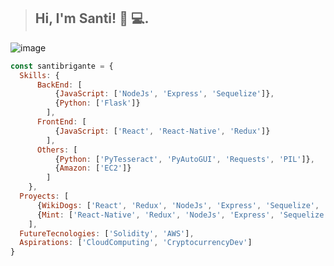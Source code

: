 > ## Hi, I'm Santi! 👋 💻.
![image](https://www.google.com/url?sa=i&url=https%3A%2F%2Fsingularity.gs%2F2018%2F04%2F05%2Fweb-programing-languages%2F&psig=AOvVaw0cYelgJghVxVKVq1HeN0FQ&ust=1709820240511000&source=images&cd=vfe&opi=89978449&ved=0CBIQjRxqFwoTCKjJ683m34QDFQAAAAAdAAAAABAR)


```js
const santibrigante = {
  Skills: {
      BackEnd: [
          {JavaScript: ['NodeJs', 'Express', 'Sequelize']},
          {Python: ['Flask']}
        ],
      FrontEnd: [
          {JavaScript: ['React', 'React-Native', 'Redux']}
        ],
      Others: [
          {Python: ['PyTesseract', 'PyAutoGUI', 'Requests', 'PIL']},
          {Amazon: ['EC2']}
        ]
    },
  Proyects: [
      {WikiDogs: ['React', 'Redux', 'NodeJs', 'Express', 'Sequelize', 'PostgreSQL']},
      {Mint: ['React-Native', 'Redux', 'NodeJs', 'Express', 'Sequelize', 'Passport', 'Auth0', 'PostgreSQL']}
    ],
  FutureTecnologies: ['Solidity', 'AWS'],
  Aspirations: ['CloudComputing', 'CryptocurrencyDev']
}
```



